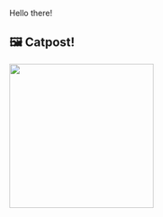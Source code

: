 Hello there!



## 🖼️ Catpost!

<sub>
    <img src="https://cdn2.thecatapi.com/images/dmm.jpg" height="256">
</sub>


